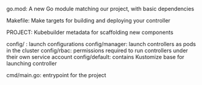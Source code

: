
go.mod: A new Go module matching our project, with basic dependencies

Makefile: Make targets for building and deploying your controller

PROJECT: Kubebuilder metadata for scaffolding new components

config/ : launch configurations
  config/manager: launch controllers as pods in the cluster
  config/rbac: permissions required to run controllers under their own service account
  config/default: contains Kustomize base for launching controller

cmd/main.go: entrypoint for the project
